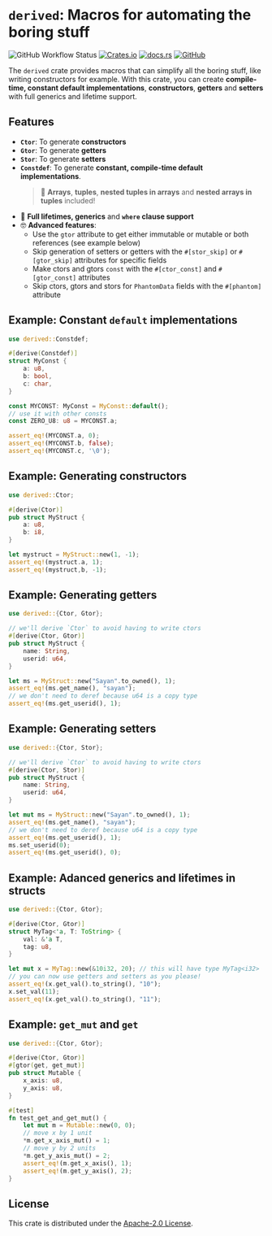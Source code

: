 # `derived`: Macros for automating the boring stuff

![GitHub Workflow Status](https://img.shields.io/github/workflow/status/ohsayan/derived/Test?style=flat-square) [![Crates.io](https://img.shields.io/crates/v/derived?style=flat-square)](https://crates.io/crates/derived) [![docs.rs](https://img.shields.io/docsrs/derived?style=flat-square)](https://docs.rs/derived) [![GitHub](https://img.shields.io/github/license/ohsayan/derived?style=flat-square)](./LICENSE)

The `derived` crate provides macros that can simplify all the boring stuff, like writing constructors for example. With this crate, you can create **compile-time, constant default implementations**, **constructors**, **getters** and
**setters** with full generics and lifetime support.

## Features

- **`Ctor`**: To generate **constructors**
- **`Gtor`**: To generate **getters**
- **`Stor`**: To generate **setters**
- **`Constdef`**: To generate **constant, compile-time default implementations**.
  > 🎉 **Arrays**, **tuples**, **nested tuples in arrays** and **nested arrays in tuples** included!
- 💯 **Full lifetimes, generics** and **`where` clause support**
- 🤓 **Advanced features**:
  - Use the `gtor` attribute to get either immutable or mutable or both references (see example below)
  - Skip generation of setters or getters with the `#[stor_skip]` or `#[gtor_skip]` attributes for
    specific fields
  - Make ctors and gtors `const` with the `#[ctor_const]` and `#[gtor_const]` attributes
  - Skip ctors, gtors and stors for `PhantomData` fields with the `#[phantom]` attribute

## Example: Constant `default` implementations

```rust
use derived::Constdef;

#[derive(Constdef)]
struct MyConst {
    a: u8,
    b: bool,
    c: char,
}

const MYCONST: MyConst = MyConst::default();
// use it with other consts
const ZERO_U8: u8 = MYCONST.a;

assert_eq!(MYCONST.a, 0);
assert_eq!(MYCONST.b, false);
assert_eq!(MYCONST.c, '\0');
```

## Example: Generating constructors

```rust
use derived::Ctor;

#[derive(Ctor)]
pub struct MyStruct {
    a: u8,
    b: i8,
}

let mystruct = MyStruct::new(1, -1);
assert_eq!(mystruct.a, 1);
assert_eq!(mystruct,b, -1);
```

## Example: Generating getters

```rust
use derived::{Ctor, Gtor};

// we'll derive `Ctor` to avoid having to write ctors
#[derive(Ctor, Gtor)]
pub struct MyStruct {
    name: String,
    userid: u64,
}

let ms = MyStruct::new("Sayan".to_owned(), 1);
assert_eq!(ms.get_name(), "sayan");
// we don't need to deref because u64 is a copy type
assert_eq!(ms.get_userid(), 1);
```

## Example: Generating setters

```rust
use derived::{Ctor, Stor};

// we'll derive `Ctor` to avoid having to write ctors
#[derive(Ctor, Stor)]
pub struct MyStruct {
    name: String,
    userid: u64,
}

let mut ms = MyStruct::new("Sayan".to_owned(), 1);
assert_eq!(ms.get_name(), "sayan");
// we don't need to deref because u64 is a copy type
assert_eq!(ms.get_userid(), 1);
ms.set_userid(0);
assert_eq!(ms.get_userid(), 0);
```

## Example: Adanced generics and lifetimes in structs

```rust
use derived::{Ctor, Gtor};

#[derive(Ctor, Gtor)]
struct MyTag<'a, T: ToString> {
    val: &'a T,
    tag: u8,
}

let mut x = MyTag::new(&10i32, 20); // this will have type MyTag<i32>
// you can now use getters and setters as you please!
assert_eq!(x.get_val().to_string(), "10");
x.set_val(11);
assert_eq!(x.get_val().to_string(), "11");
```

## Example: `get_mut` and `get`

```rust
use derived::{Ctor, Gtor};

#[derive(Ctor, Gtor)]
#[gtor(get, get_mut)]
pub struct Mutable {
    x_axis: u8,
    y_axis: u8,
}

#[test]
fn test_get_and_get_mut() {
    let mut m = Mutable::new(0, 0);
    // move x by 1 unit
    *m.get_x_axis_mut() = 1;
    // move y by 2 units
    *m.get_y_axis_mut() = 2;
    assert_eq!(m.get_x_axis(), 1);
    assert_eq!(m.get_y_axis(), 2);
}
```

## License

This crate is distributed under the [Apache-2.0 License](./LICENSE).
